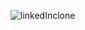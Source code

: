 ![linkedInclone](https://user-images.githubusercontent.com/73002131/150520664-67b4e9d0-be71-48b7-8347-0dde92bde41b.jpeg)

